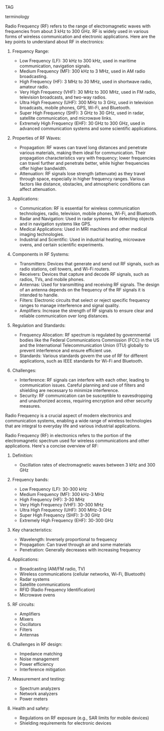 TAG

terminology

Radio Frequency (RF) refers to the range of electromagnetic waves with frequencies from about 3 kHz to 300 GHz. RF is widely used in various forms of wireless communication and electronic applications. Here are the key points to understand about RF in electronics:

1. Frequency Range:

   - Low Frequency (LF): 30 kHz to 300 kHz, used in maritime communication, navigation signals.
   - Medium Frequency (MF): 300 kHz to 3 MHz, used in AM radio broadcasting.
   - High Frequency (HF): 3 MHz to 30 MHz, used in shortwave radio, amateur radio.
   - Very High Frequency (VHF): 30 MHz to 300 MHz, used in FM radio, television broadcasts, and two-way radios.
   - Ultra High Frequency (UHF): 300 MHz to 3 GHz, used in television broadcasts, mobile phones, GPS, Wi-Fi, and Bluetooth.
   - Super High Frequency (SHF): 3 GHz to 30 GHz, used in radar, satellite communication, and microwave links.
   - Extremely High Frequency (EHF): 30 GHz to 300 GHz, used in advanced communication systems and some scientific applications.

2. Properties of RF Waves:

   - Propagation: RF waves can travel long distances and penetrate various materials, making them ideal for communication. Their propagation characteristics vary with frequency; lower frequencies can travel further and penetrate better, while higher frequencies offer higher bandwidth.
   - Attenuation: RF signals lose strength (attenuate) as they travel through space, especially in higher frequency ranges. Various factors like distance, obstacles, and atmospheric conditions can affect attenuation.

3. Applications:

   - Communication: RF is essential for wireless communication technologies,  radio, television, mobile phones, Wi-Fi, and Bluetooth.
   - Radar and Navigation: Used in radar systems for detecting objects and in navigation systems like GPS.
   - Medical Applications: Used in MRI machines and other medical imaging technologies.
   - Industrial and Scientific: Used in industrial heating, microwave ovens, and certain scientific experiments.

4. Components in RF Systems:

   - Transmitters: Devices that generate and send out RF signals, such as radio stations, cell towers, and Wi-Fi routers.
   - Receivers: Devices that capture and decode RF signals, such as radios, TVs, and mobile phones.
   - Antennas: Used for transmitting and receiving RF signals. The design of an antenna depends on the frequency of the RF signals it is intended to handle.
   - Filters: Electronic circuits that select or reject specific frequency ranges to manage interference and signal quality.
   - Amplifiers: Increase the strength of RF signals to ensure clear and reliable communication over long distances.

5. Regulation and Standards:

   - Frequency Allocation: RF spectrum is regulated by governmental bodies like the Federal Communications Commission (FCC) in the US and the International Telecommunication Union (ITU) globally to prevent interference and ensure efficient use.
   - Standards: Various standards govern the use of RF for different applications, such as IEEE standards for Wi-Fi and Bluetooth.

6. Challenges:

   - Interference: RF signals can interfere with each other, leading to communication issues. Careful planning and use of filters and shielding are necessary to minimize interference.
   - Security: RF communication can be susceptible to eavesdropping and unauthorized access, requiring encryption and other security measures.

Radio Frequency is a crucial aspect of modern electronics and communication systems, enabling a wide range of wireless technologies that are integral to everyday life and various industrial applications.

Radio Frequency (RF) in electronics refers to the portion of the electromagnetic spectrum used for wireless communications and other applications. Here's a concise overview of RF:

1. Definition:

   - Oscillation rates of electromagnetic waves between 3 kHz and 300 GHz

2. Frequency bands:

   - Low Frequency (LF): 30-300 kHz
   - Medium Frequency (MF): 300 kHz-3 MHz
   - High Frequency (HF): 3-30 MHz
   - Very High Frequency (VHF): 30-300 MHz
   - Ultra High Frequency (UHF): 300 MHz-3 GHz
   - Super High Frequency (SHF): 3-30 GHz
   - Extremely High Frequency (EHF): 30-300 GHz

3. Key characteristics:

   - Wavelength: Inversely proportional to frequency
   - Propagation: Can travel through air and some materials
   - Penetration: Generally decreases with increasing frequency

4. Applications:

   - Broadcasting (AM/FM radio, TV)
   - Wireless communications (cellular networks, Wi-Fi, Bluetooth)
   - Radar systems
   - Satellite communications
   - RFID (Radio Frequency Identification)
   - Microwave ovens

5. RF circuits:

   - Amplifiers
   - Mixers
   - Oscillators
   - Filters
   - Antennas

6. Challenges in RF design:

   - Impedance matching
   - Noise management
   - Power efficiency
   - Interference mitigation

7. Measurement and testing:

   - Spectrum analyzers
   - Network analyzers
   - Power meters

8. Health and safety:

   - Regulations on RF exposure (e.g., SAR limits for mobile devices)
   - Shielding requirements for electronic devices
